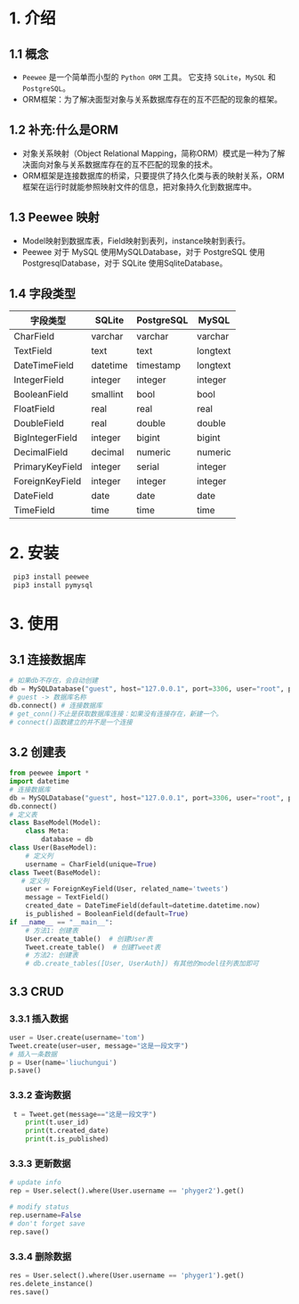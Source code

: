 # 1. 介绍
## 1.1 概念
* ```Peewee``` 是一个简单而小型的 ```Python ORM``` 工具。 它支持 ```SQLite```，```MySQL``` 和 ```PostgreSQL```。
* ORM框架：为了解决面型对象与关系数据库存在的互不匹配的现象的框架。
## 1.2 补充:什么是ORM
* 对象关系映射（Object Relational Mapping，简称ORM）模式是一种为了解决面向对象与关系数据库存在的互不匹配的现象的技术。
* ORM框架是连接数据库的桥梁，只要提供了持久化类与表的映射关系，ORM框架在运行时就能参照映射文件的信息，把对象持久化到数据库中。
## 1.3 Peewee 映射
* Model映射到数据库表，Field映射到表列，instance映射到表行。
* Peewee 对于 MySQL 使用MySQLDatabase，对于 PostgreSQL 使用PostgresqlDatabase，对于 SQLite 使用SqliteDatabase。
## 1.4 字段类型
|字段类型	|SQLite	|PostgreSQL	|MySQL|
|  ----  | ----  | ----  | ----  |
| CharField|	varchar |varchar | varchar|
| TextField	| text | text	| longtext |
| DateTimeField	| datetime | timestamp | longtext |
| IntegerField	| integer	| integer	| integer |
| BooleanField	| smallint	| bool	| bool|
| FloatField	| real	| real	| real|
| DoubleField	| real	| double	| double|
| BigIntegerField	| integer	| bigint	| bigint|
| DecimalField	| decimal	| numeric	| numeric|
| PrimaryKeyField	| integer	| serial	| integer|
| ForeignKeyField	| integer	| integer	| integer|
| DateField	| date	| date	| date|
| TimeField	| time	| time	| time|
# 2. 安装
```python
 pip3 install peewee
 pip3 install pymysql
```
# 3. 使用
## 3.1 连接数据库
```python
# 如果db不存在，会自动创建
db = MySQLDatabase("guest", host="127.0.0.1", port=3306, user="root", passwd="123456")
# guest -> 数据库名称
db.connect() # 连接数据库
# get_conn()不止是获取数据库连接：如果没有连接存在，新建一个。
# connect()函数建立的并不是一个连接
```
## 3.2 创建表
```python
from peewee import *
import datetime
# 连接数据库
db = MySQLDatabase("guest", host="127.0.0.1", port=3306, user="root", passwd="123456")
db.connect()
# 定义表
class BaseModel(Model):
    class Meta:
        database = db
class User(BaseModel):
    # 定义列
    username = CharField(unique=True)
class Tweet(BaseModel):
   # 定义列
    user = ForeignKeyField(User, related_name='tweets')
    message = TextField()
    created_date = DateTimeField(default=datetime.datetime.now)
    is_published = BooleanField(default=True)
if __name__ == "__main__":
    # 方法1: 创建表
    User.create_table()  # 创建User表
    Tweet.create_table()  # 创建Tweet表
    # 方法2: 创建表
    # db.create_tables([User, UserAuth]) 有其他的model往列表加即可
```
## 3.3 CRUD
### 3.3.1 插入数据
```python
user = User.create(username='tom')
Tweet.create(user=user, message="这是一段文字")
# 插入一条数据
p = User(name='liuchungui')
p.save()
```
### 3.3.2 查询数据
```python
 t = Tweet.get(message=="这是一段文字")
    print(t.user_id)
    print(t.created_date)
    print(t.is_published)
```
### 3.3.3 更新数据
```python
# update info
rep = User.select().where(User.username == 'phyger2').get()

# modify status
rep.username=False
# don't forget save
rep.save()
```
### 3.3.4 删除数据
```python
res = User.select().where(User.username == 'phyger1').get()
res.delete_instance()
res.save()
```